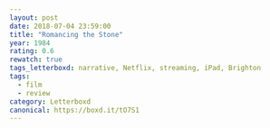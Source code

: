 ```yaml
---
layout: post 
date: 2018-07-04 23:59:00
title: "Romancing the Stone"
year: 1984
rating: 0.6
rewatch: true
tags_letterboxd: narrative, Netflix, streaming, iPad, Brighton
tags:
  - film
  - review
category: Letterboxd
canonical: https://boxd.it/tO7S1
---
```

